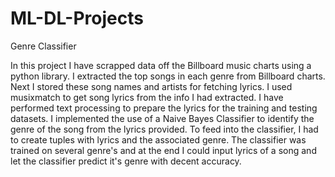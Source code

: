 # ML-DL-Projects

Genre Classifier

In this project I have scrapped data off the Billboard music charts using a python library.
I extracted the top songs in each genre from Billboard charts.
Next I stored these song names and artists for fetching lyrics.
I used musixmatch to get song lyrics from the info I had extracted.
I have performed text processing to prepare the lyrics for the training and testing datasets.
I implemented the use of a Naive Bayes Classifier to identify the genre of the song from the lyrics provided.
To feed into the classifier, I had to create tuples with lyrics and the associated genre.
The classifier was trained on several genre's and at the end I could input lyrics of a song and let the classifier predict it's genre with decent accuracy.
